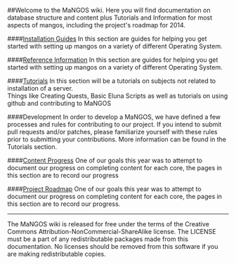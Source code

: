 ##Welcome to the MaNGOS wiki.
Here you will find documentation on database structure and content plus Tutorials and Information for most aspects of mangos, including the project's roadmap for 2014.

####[Installation Guides](Installation%20Guides)
In this section are guides for helping you get started with setting up mangos on a variety of different Operating System.

####[Reference Information](Reference%20Information)
In this section are guides for helping you get started with setting up mangos on a variety of different Operating System.

####[Tutorials](Tutorials/)
In this section will be a tutorials on subjects not related to installation of a server.<br/>
Things like Creating Quests, Basic Eluna Scripts as well as tutorials on using github and contributing to MaNGOS

####Development
In order to develop a MaNGOS, we have defined a few processes and rules for contributing to our project. 
If you intend to submit pull requests and/or patches, please familiarize yourself with these rules prior to submitting your contributions.
More information can be found in the Tutorials section.

####[Content Progress](Content/Progress.md)
One of our goals this year was to attempt to document our progress on completing content for each core, the pages in this section are to record our progress

####[Project Roadmap](Roadmaps.md)
One of our goals this year was to attempt to document our progress on completing content for each core, the pages in this section are to record our progress.

-----

The MaNGOS wiki is released for free under the terms of the Creative Commons Attribution-NonCommercial-ShareAlike license. The LICENSE must be a part of any redistributable packages made from this documentation. No licenses should be removed from this software if you are making redistributable copies.
